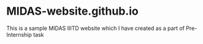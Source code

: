 # MIDAS-website.github.io
This is a sample MIDAS IIITD website which I have created as a part of Pre-Internship task 
